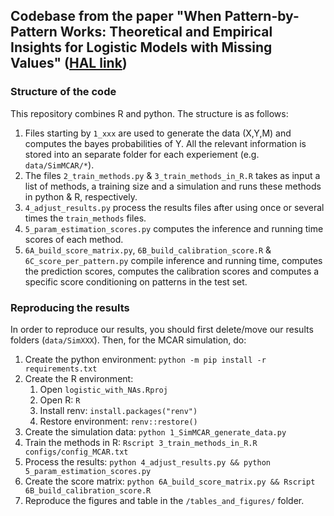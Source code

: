 ## Codebase from the paper "When Pattern-by-Pattern Works: Theoretical and Empirical Insights for Logistic Models with Missing Values" ([HAL link](https://hal.science/view/index/docid/5150753))


### Structure of the code

This repository combines R and python. The structure is as follows:

1. Files starting by `1_xxx` are used to generate the data (X,Y,M) and computes the bayes probabilities of Y. All the relevant information is stored into an separate folder for each experiement (e.g. `data/SimMCAR/*`).
2. The files `2_train_methods.py` & `3_train_methods_in_R.R` takes as input a list of methods, a training size and a simulation and runs these methods in python & R, respectively.
3. `4_adjust_results.py` process the results files after using once or several times the `train_methods` files.
4. `5_param_estimation_scores.py` computes the inference and running time scores of each method.
5. `6A_build_score_matrix.py`, `6B_build_calibration_score.R` & `6C_score_per_pattern.py` compile inference and running time, computes the prediction scores, computes the calibration scores and computes a specific score conditioning on patterns in the test set.

### Reproducing the results

In order to reproduce our results, you should first delete/move our results folders (`data/SimXXX`). Then, for the MCAR simulation, do:

1. Create the python environment: `python -m pip install -r requirements.txt`
2. Create the R environment:
   1. Open `logistic_with_NAs.Rproj`
   3. Open R: `R`
   4. Install renv: `install.packages("renv")`
   5. Restore environment: `renv::restore()`
3. Create the simulation data: `python 1_SimMCAR_generate_data.py`
4. Train the methods in R: `Rscript 3_train_methods_in_R.R configs/config_MCAR.txt`
5. Process the results: `python 4_adjust_results.py && python 5_param_estimation_scores.py`
6. Create the score matrix: `python 6A_build_score_matrix.py && Rscript 6B_build_calibration_score.R`
7. Reproduce the figures and table in the `/tables_and_figures/` folder.
